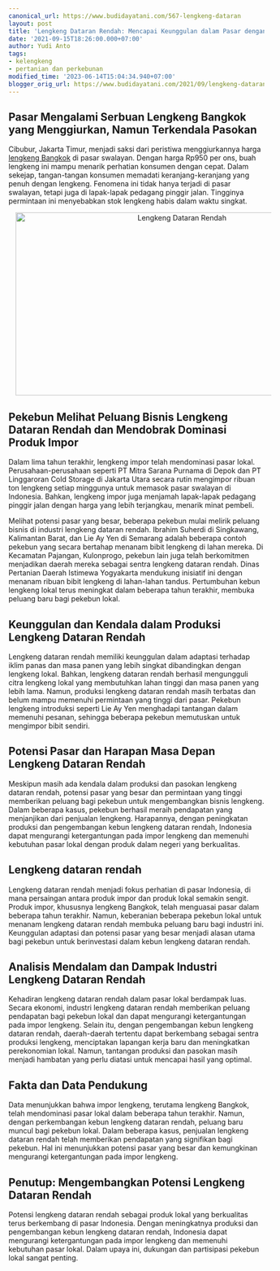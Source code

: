 ```yaml
---
canonical_url: https://www.budidayatani.com/567-lengkeng-dataran
layout: post
title: 'Lengkeng Dataran Rendah: Mencapai Keunggulan dalam Pasar dengan Impor'
date: '2021-09-15T18:26:00.000+07:00'
author: Yudi Anto
tags:
- kelengkeng
- pertanian dan perkebunan
modified_time: '2023-06-14T15:04:34.940+07:00'
blogger_orig_url: https://www.budidayatani.com/2021/09/lengkeng-dataran-rendah-siap-serbu-pasar.html
---
```


<h2>Pasar Mengalami Serbuan Lengkeng Bangkok yang Menggiurkan, Namun Terkendala Pasokan</h2><p>Cibubur, Jakarta Timur, menjadi saksi dari peristiwa menggiurkannya harga <a href="https://www.budidayatani.com/search/label/kelengkeng">lengkeng Bangkok</a> di pasar swalayan. Dengan harga Rp950 per ons, buah lengkeng ini mampu menarik perhatian konsumen dengan cepat. Dalam sekejap, tangan-tangan konsumen memadati keranjang-keranjang yang penuh dengan lengkeng. Fenomena ini tidak hanya terjadi di pasar swalayan, tetapi juga di lapak-lapak pedagang pinggir jalan. Tingginya permintaan ini menyebabkan stok lengkeng habis dalam waktu singkat.</p><div class="separator" style="clear: both; text-align: center;"><a href="https://blogger.googleusercontent.com/img/b/R29vZ2xl/AVvXsEgXeXZS6sNRYVXsWe_dRYM6EiaVtW6oaVXlLZIoTsXlHKda3Mexbr55Roi2WeSk3041kmTpggg6M3tokgI-1m3FRSVI2HyQPUXWp28I39ijIISCebLg5KWMr15aEELSoBwh6JrM_Oc-cuujqdFwP3sVGPJku70ngoBzr70nw82EB5HJOyZOGB9qRaVBUg/s2133/lengkeng.jpg" imageanchor="1" style="margin-left: 1em; margin-right: 1em;"><img alt="Lengkeng Dataran Rendah" border="0" data-original-height="1200" data-original-width="2133" height="360" src="https://blogger.googleusercontent.com/img/b/R29vZ2xl/AVvXsEgXeXZS6sNRYVXsWe_dRYM6EiaVtW6oaVXlLZIoTsXlHKda3Mexbr55Roi2WeSk3041kmTpggg6M3tokgI-1m3FRSVI2HyQPUXWp28I39ijIISCebLg5KWMr15aEELSoBwh6JrM_Oc-cuujqdFwP3sVGPJku70ngoBzr70nw82EB5HJOyZOGB9qRaVBUg/w640-h360/lengkeng.jpg" width="640" /></a></div><h2>Pekebun Melihat Peluang Bisnis Lengkeng Dataran Rendah dan Mendobrak Dominasi Produk Impor</h2><p>Dalam lima tahun terakhir, lengkeng impor telah mendominasi pasar lokal. Perusahaan-perusahaan seperti PT Mitra Sarana Purnama di Depok dan PT Linggaroran Cold Storage di Jakarta Utara secara rutin mengimpor ribuan ton lengkeng setiap minggunya untuk memasok pasar swalayan di Indonesia. Bahkan, lengkeng impor juga menjamah lapak-lapak pedagang pinggir jalan dengan harga yang lebih terjangkau, menarik minat pembeli.</p><p>Melihat potensi pasar yang besar, beberapa pekebun mulai melirik peluang bisnis di industri lengkeng dataran rendah. Ibrahim Suherdi di Singkawang, Kalimantan Barat, dan Lie Ay Yen di Semarang adalah beberapa contoh pekebun yang secara bertahap menanam bibit lengkeng di lahan mereka. Di Kecamatan Pajangan, Kulonprogo, pekebun lain juga telah berkomitmen menjadikan daerah mereka sebagai sentra lengkeng dataran rendah. Dinas Pertanian Daerah Istimewa Yogyakarta mendukung inisiatif ini dengan menanam ribuan bibit lengkeng di lahan-lahan tandus. Pertumbuhan kebun lengkeng lokal terus meningkat dalam beberapa tahun terakhir, membuka peluang baru bagi pekebun lokal.</p><h2>Keunggulan dan Kendala dalam Produksi Lengkeng Dataran Rendah</h2><p>Lengkeng dataran rendah memiliki keunggulan dalam adaptasi terhadap iklim panas dan masa panen yang lebih singkat dibandingkan dengan lengkeng lokal. Bahkan, lengkeng dataran rendah berhasil mengungguli citra lengkeng lokal yang membutuhkan lahan tinggi dan masa panen yang lebih lama. Namun, produksi lengkeng dataran rendah masih terbatas dan belum mampu memenuhi permintaan yang tinggi dari pasar. Pekebun lengkeng introduksi seperti Lie Ay Yen menghadapi tantangan dalam memenuhi pesanan, sehingga beberapa pekebun memutuskan untuk mengimpor bibit sendiri.</p><h2>Potensi Pasar dan Harapan Masa Depan Lengkeng Dataran Rendah</h2><p>Meskipun masih ada kendala dalam produksi dan pasokan lengkeng dataran rendah, potensi pasar yang besar dan permintaan yang tinggi memberikan peluang bagi pekebun untuk mengembangkan bisnis lengkeng. Dalam beberapa kasus, pekebun berhasil meraih pendapatan yang menjanjikan dari penjualan lengkeng. Harapannya, dengan peningkatan produksi dan pengembangan kebun lengkeng dataran rendah, Indonesia dapat mengurangi ketergantungan pada impor lengkeng dan memenuhi kebutuhan pasar lokal dengan produk dalam negeri yang berkualitas.</p><h2>Lengkeng dataran rendah</h2><p>Lengkeng dataran rendah menjadi fokus perhatian di pasar Indonesia, di mana persaingan antara produk impor dan produk lokal semakin sengit. Produk impor, khususnya lengkeng Bangkok, telah menguasai pasar dalam beberapa tahun terakhir. Namun, keberanian beberapa pekebun lokal untuk menanam lengkeng dataran rendah membuka peluang baru bagi industri ini. Keunggulan adaptasi dan potensi pasar yang besar menjadi alasan utama bagi pekebun untuk berinvestasi dalam kebun lengkeng dataran rendah.</p><h2>Analisis Mendalam dan Dampak Industri Lengkeng Dataran Rendah</h2><p>Kehadiran lengkeng dataran rendah dalam pasar lokal berdampak luas. Secara ekonomi, industri lengkeng dataran rendah memberikan peluang pendapatan bagi pekebun lokal dan dapat mengurangi ketergantungan pada impor lengkeng. Selain itu, dengan pengembangan kebun lengkeng dataran rendah, daerah-daerah tertentu dapat berkembang sebagai sentra produksi lengkeng, menciptakan lapangan kerja baru dan meningkatkan perekonomian lokal. Namun, tantangan produksi dan pasokan masih menjadi hambatan yang perlu diatasi untuk mencapai hasil yang optimal.</p><h2>Fakta dan Data Pendukung</h2><p>Data menunjukkan bahwa impor lengkeng, terutama lengkeng Bangkok, telah mendominasi pasar lokal dalam beberapa tahun terakhir. Namun, dengan perkembangan kebun lengkeng dataran rendah, peluang baru muncul bagi pekebun lokal. Dalam beberapa kasus, penjualan lengkeng dataran rendah telah memberikan pendapatan yang signifikan bagi pekebun. Hal ini menunjukkan potensi pasar yang besar dan kemungkinan mengurangi ketergantungan pada impor lengkeng.</p><h2>Penutup: Mengembangkan Potensi Lengkeng Dataran Rendah</h2><p>Potensi lengkeng dataran rendah sebagai produk lokal yang berkualitas terus berkembang di pasar Indonesia. Dengan meningkatnya produksi dan pengembangan kebun lengkeng dataran rendah, Indonesia dapat mengurangi ketergantungan pada impor lengkeng dan memenuhi kebutuhan pasar lokal. Dalam upaya ini, dukungan dan partisipasi pekebun lokal sangat penting.</p>